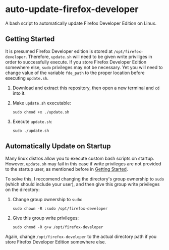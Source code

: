 # auto-update-firefox-developer
A bash script to automatically update Firefox Developer Edition on Linux.

## Getting Started
It is presumed Firefox Developer edition is stored at `/opt/firefox-developer`. Therefore, `update.sh` will need to be given write priviliges in order to successfully execute. If you store Firefox Developer Edition somewhere else, `sudo` privileges may not be necessary. Yet you will need to change value of the variable `fde_path` to the proper location before executing `update.sh`.  

1. Download and extract this repository, then open a new terminal and `cd` into it. 

2. Make `update.sh` executable:

    `sudo chmod +x ./update.sh`

3. Execute `update.sh`:

    `sudo ./update.sh`

## Automatically Update on Startup
Many linux distros allow you to execute custom bash scripts on startup. However, `update.sh` may fail in this case if write privileges are not provided to the startup user, as mentioned before in [Getting Started](#getting-started).

To solve this, I reccomend changing the directory's group ownership to `sudo` (which should include your user), and then give this group write privileges on the directory: 

1. Change group ownership to `sudo`:

    `sudo chown -R :sudo /opt/firefox-developer`

2. Give this group write privileges:

    `sudo chmod -R g+w /opt/firefox-developer`

Again, change `/opt/firefox-developer` to the actual directory path if you store Firefox Developer Edition somewhere else.


